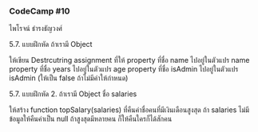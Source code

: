 ### CodeCamp #10
ไพโรจน์ ธำรงธัญวงศ์

5.7. แบบฝึกหัด
ถ้าเรามี Object 


			
ให้เขียน Destrcutring assignment ที่ให้
property ที่ชื่อ name ไปอยู่ในตัวแปร name
property ที่ชื่อ years ไปอยู่ในตัวแปร age
property ที่ชื่อ isAdmin ไปอยู่ในตัวแปร isAdmin (ให้เป็น false ถ้าไม่มีค่าให้กำหนด)

5.7. แบบฝึกหัด
2.	ถ้าเรามี Object ชื่อ salaries


			
ให้สร้าง function topSalary(salaries) ที่คืนค่าชื่อคนที่มีเงินเดือนสูงสุด
ถ้า salaries ไม่มีข้อมูลให้คืนค่าเป็น null
ถ้าสูงสุดมีหลายคน ก็ให้คืนใครก็ได้สักคน
